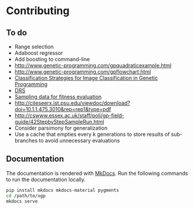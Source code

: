 # Contributing

## To do

- Range selection
- Adaboost regressor
- Add boosting to command-line
- http://www.genetic-programming.com/gpquadraticexample.html
- http://www.genetic-programming.com/gpflowchart.html
- [Classification Strategies for Image Classification in Genetic Programming](http://citeseerx.ist.psu.edu/viewdoc/download?doi=10.1.1.475.3010&rep=rep1&type=pdf)
- [DRS](http://goanna.cs.rmit.edu.au/~vc/papers/loveard-phd.pdf)
- [Sampling data for fitness evaluation](http://eplex.cs.ucf.edu/papers/morse_gecco16.pdf)
- http://citeseerx.ist.psu.edu/viewdoc/download?doi=10.1.1.475.3010&rep=rep1&type=pdf
- http://cswww.essex.ac.uk/staff/poli/gp-field-guide/42StepbyStepSampleRun.html
- Consider parsimony for generalization
- Use a cache that empties every k generations to store results of sub-branches to avoid unnecessary evaluations

## Documentation

The documentation is rendered with [MkDocs](http://www.mkdocs.org/). Run the following commands to run the documentation locally.

```sh
pip install mkdocs mkdocs-material pygments
cd /path/to/xgp
mkdocs serve
```
